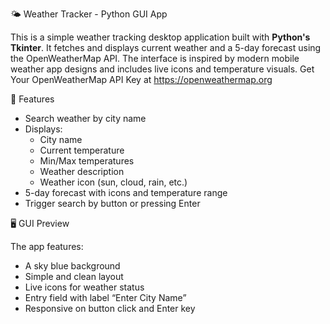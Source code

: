  🌤️ Weather Tracker - Python GUI App

This is a simple weather tracking desktop application built with **Python's Tkinter**. It fetches and displays current weather and a 5-day forecast using the OpenWeatherMap API. 
The interface is inspired by modern mobile weather app designs and includes live icons and temperature visuals.
Get Your OpenWeatherMap API Key at  https://openweathermap.org

🔧 Features

- Search weather by city name
- Displays:
  - City name
  - Current temperature
  - Min/Max temperatures
  - Weather description
  - Weather icon (sun, cloud, rain, etc.)
- 5-day forecast with icons and temperature range
- Trigger search by button or pressing Enter


🖥️ GUI Preview

The app features:
- A sky blue background
- Simple and clean layout
- Live icons for weather status
- Entry field with label “Enter City Name”
- Responsive on button click and Enter key



 
